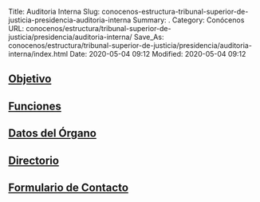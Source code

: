 Title: Auditoria Interna
Slug: conocenos-estructura-tribunal-superior-de-justicia-presidencia-auditoria-interna
Summary: .
Category: Conócenos
URL: conocenos/estructura/tribunal-superior-de-justicia/presidencia/auditoria-interna/
Save_As: conocenos/estructura/tribunal-superior-de-justicia/presidencia/auditoria-interna/index.html
Date: 2020-05-04 09:12
Modified: 2020-05-04 09:12



## [Objetivo](objetivo/)

## [Funciones](funciones/)

## [Datos del Órgano](datos-del-organo/)

## [Directorio](directorio/)

## [Formulario de Contacto](formulario-de-contacto/)



